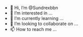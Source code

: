 - 👋 Hi, I’m @Sundrexbbn
- 👀 I’m interested in ...
- 🌱 I’m currently learning ...
- 💞️ I’m looking to collaborate on ...
- 📫 How to reach me ...

<!---
Sundrexbbn/Sundrexbbn is a ✨ special ✨ repository because its `README.md` (this file) appears on your GitHub profile.
You can click the Preview link to take a look at your changes.
--->
